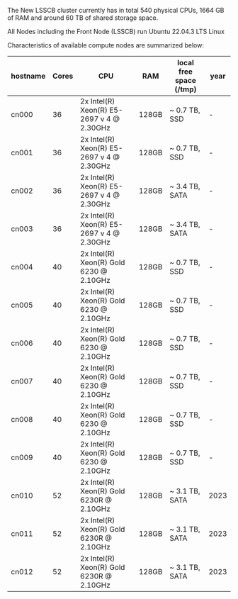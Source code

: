 The New LSSCB cluster currently has in total 540 physical CPUs, 1664 GB of RAM and around 60 TB of shared storage space.

All Nodes including the Front Node (LSSCB) run Ubuntu 22.04.3 LTS Linux

Characteristics of available compute nodes are summarized below:

| hostname | 	Cores	 | CPU	                                      | RAM	   | local free space (/tmp)	 | year 
|----------|---------|-------------------------------------------|--------|--------------------------|------|
| cn000	   | 36	     | 2x Intel(R) Xeon(R) E5-2697 v 4 @ 2.30GHz | 128GB  | ~ 0.7 TB, SSD            |  -   |-	|
| cn001	   | 36	     | 2x Intel(R) Xeon(R) E5-2697 v 4 @ 2.30GHz | 128GB  | ~ 0.7 TB, SSD	           | -    |-	|
| cn002	   | 36	     | 2x Intel(R) Xeon(R) E5-2697 v 4 @ 2.30GHz | 128GB  | ~ 3.4 TB, SATA	          | -    |-	|
| cn003	   | 36	     | 2x Intel(R) Xeon(R) E5-2697 v 4 @ 2.30GHz | 128GB  | ~ 3.4 TB, SATA	          | -    |-	|
| cn004	   | 40	     | 2x Intel(R) Xeon(R) Gold 6230 @ 2.10GHz  | 128GB  | ~ 0.7 TB, SSD	           | -    |-	|
| cn005	   | 40	     | 2x Intel(R) Xeon(R) Gold 6230 @ 2.10GHz  | 128GB  | ~ 0.7 TB, SSD	           | -    |-	|
| cn006	   | 40	     | 2x Intel(R) Xeon(R) Gold 6230 @ 2.10GHz  | 128GB  | ~ 0.7 TB, SSD	           | -    |-	|
| cn007	   | 40	     | 2x Intel(R) Xeon(R) Gold 6230 @ 2.10GHz  | 128GB  | ~ 0.7 TB, SSD	           | -    |-	|
| cn008	   | 40	     | 2x Intel(R) Xeon(R) Gold 6230 @ 2.10GHz  | 128GB  | ~ 0.7 TB, SSD	           | -    |-	|
| cn009	   | 40	     | 2x Intel(R) Xeon(R) Gold 6230 @ 2.10GHz  | 128GB  | ~ 0.7 TB, SSD	           | -    |-	|
| cn010	   | 52	     | 2x Intel(R) Xeon(R) Gold 6230R @ 2.10GHz	  | 128GB  | ~ 3.1 TB, SATA	             | 2023 |-	|
| cn011	   | 52	     | 2x Intel(R) Xeon(R) Gold 6230R @ 2.10GHz	  | 128GB  | ~ 3.1 TB, SATA	             | 2023 |-	|
| cn012	   | 52	     | 2x Intel(R) Xeon(R) Gold 6230R @ 2.10GHz	  | 128GB  | ~ 3.1 TB, SATA	             | 2023 |-	|
